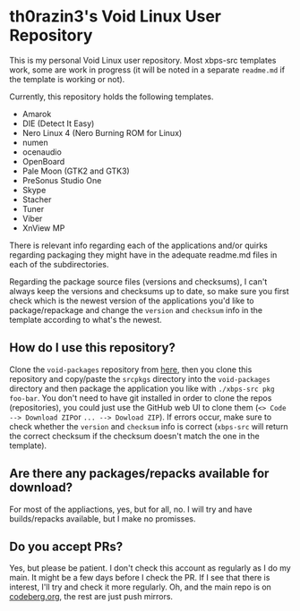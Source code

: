 # th0razin3's Void Linux User Repository

This is my personal Void Linux user repository. Most xbps-src templates work, some are work in progress (it will be noted in a separate `readme.md` if the template is working or not).

Currently, this repository holds the following templates.

- Amarok
- DIE (Detect It Easy)
- Nero Linux 4 (Nero Burning ROM for Linux)
- numen
- ocenaudio
- OpenBoard
- Pale Moon (GTK2 and GTK3)
- PreSonus Studio One
- Skype
- Stacher
- Tuner
- Viber
- XnView MP

There is relevant info regarding each of the applications and/or quirks regarding packaging they might have in the adequate readme.md files in each of the subdirectories.

Regarding the package source files (versions and checksums), I can't always keep the versions and checksums up to date, so make sure you first check which is the newest version of the applications you'd like to package/repackage and change the `version` and `checksum` info in the template according to what's the newest.

## How do I use this repository?

Clone the `void-packages` repository from [here](https://github.com/void-linux/void-packages), then you clone this repository and copy/paste the `srcpkgs` directory into the `void-packages` directory and then package the application you like with `./xbps-src pkg foo-bar`. You don't need to have git installed in order to clone the repos (repositories), you could just use the GitHub web UI to clone them (`<> Code --> Download ZIP`or `... --> Dowload ZIP`). If errors occur, make sure to check whether the `version` and `checksum` info is correct (`xbps-src` will return the correct checksum if the checksum doesn't match the one in the template).

## Are there any packages/repacks available for download?

For most of the appliactions, yes, but for all, no. I will try and have builds/repacks available, but I make no promisses.

## Do you accept PRs?

Yes, but please be patient. I don't check this account as regularly as I do my main. It might be a few days before I check the PR. If I see that there is interest, I'll try and check it more regularly. Oh, and the main repo is on [codeberg.org](https://codeberg.org/th0razin3/vur), the rest are just push mirrors.
